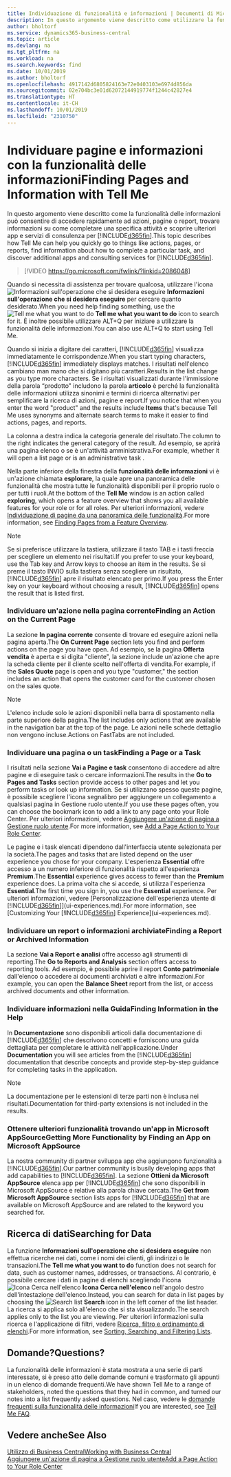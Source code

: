 ```yaml
---
title: Individuazione di funzionalità e informazioni | Documenti di Microsoft
description: In questo argomento viene descritto come utilizzare la funzionalità di ricerca per trovare azioni, pagine, report, documentazione e dati nonché altre app e servizi di consulenza.
author: bholtorf
ms.service: dynamics365-business-central
ms.topic: article
ms.devlang: na
ms.tgt_pltfrm: na
ms.workload: na
ms.search.keywords: find
ms.date: 10/01/2019
ms.author: bholtorf
ms.openlocfilehash: 4917142d6805824163e72e0403103e6974d856da
ms.sourcegitcommit: 02e704bc3e01d62072144919774f1244c42827e4
ms.translationtype: HT
ms.contentlocale: it-CH
ms.lasthandoff: 10/01/2019
ms.locfileid: "2310750"
---
```

# <a name="finding-pages-and-information-with-tell-me"></a><span data-ttu-id="a6477-103">Individuare pagine e informazioni con la funzionalità delle informazioni</span><span class="sxs-lookup"><span data-stu-id="a6477-103">Finding Pages and Information with Tell Me</span></span>  
<span data-ttu-id="a6477-104">In questo argomento viene descritto come la funzionalità delle informazioni può consentire di accedere rapidamente ad azioni, pagine o report, trovare informazioni su come completare una specifica attività e scoprire ulteriori app e servizi di consulenza per  [!INCLUDE[d365fin](includes/d365fin_md.md)].</span><span class="sxs-lookup"><span data-stu-id="a6477-104">This topic describes how Tell Me can help you quickly go to things like actions, pages, or reports, find information about how to complete a particular task, and discover additional apps and consulting services for [!INCLUDE[d365fin](includes/d365fin_md.md)].</span></span>  


> [!VIDEO https://go.microsoft.com/fwlink/?linkid=2086048]

<span data-ttu-id="a6477-105">Quando si necessita di assistenza per trovare qualcosa, utilizzare l'icona ![Informazioni sull'operazione che si desidera eseguire](media/ui-search/search.png "Cerca pagina o report") **Informazioni sull'operazione che si desidera eseguire** per cercare quanto desiderato.</span><span class="sxs-lookup"><span data-stu-id="a6477-105">When you need help finding something, use the ![Tell me what you want to do](media/ui-search/search.png "Search for Page or Report") **Tell me what you want to do** icon to search for it.</span></span> <span data-ttu-id="a6477-106">È inoltre possibile utilizzare ALT+Q per iniziare a utilizzare la funzionalità delle informazioni.</span><span class="sxs-lookup"><span data-stu-id="a6477-106">You can also use ALT+Q to start using Tell Me.</span></span>

<span data-ttu-id="a6477-107">Quando si inizia a digitare dei caratteri, [!INCLUDE[d365fin](includes/d365fin_md.md)] visualizza immediatamente le corrispondenze.</span><span class="sxs-lookup"><span data-stu-id="a6477-107">When you start typing characters, [!INCLUDE[d365fin](includes/d365fin_md.md)] immediately displays matches.</span></span> <span data-ttu-id="a6477-108">I risultati nell'elenco cambiano man mano che si digitano più caratteri.</span><span class="sxs-lookup"><span data-stu-id="a6477-108">Results in the list change as you type more characters.</span></span> <span data-ttu-id="a6477-109">Se i risultati visualizzati durante l'immissione della parola “prodotto" includono la parola **articolo** è perché la funzionalità delle informazioni utilizza sinonimi e termini di ricerca alternativi per semplificare la ricerca di azioni, pagine e report.</span><span class="sxs-lookup"><span data-stu-id="a6477-109">If you notice that when you enter the word "product" and the results include **Items** that's because Tell Me uses synonyms and alternate search terms to make it easier to find actions, pages, and reports.</span></span>

<span data-ttu-id="a6477-110">La colonna a destra indica la categoria generale del risultato.</span><span class="sxs-lookup"><span data-stu-id="a6477-110">The column to the right indicates the general category of the result.</span></span> <span data-ttu-id="a6477-111">Ad esempio, se aprirà una pagina elenco o se è un'attività amministrativa.</span><span class="sxs-lookup"><span data-stu-id="a6477-111">For example, whether it will open a list page or is an administrative task .</span></span>  

<span data-ttu-id="a6477-112">Nella parte inferiore della finestra della **funzionalità delle informazioni** vi è un'azione chiamata **esplorare**, la quale apre una panoramica delle funzionalità che mostra tutte le funzionalità disponibili per il proprio ruolo o per tutti i ruoli.</span><span class="sxs-lookup"><span data-stu-id="a6477-112">At the bottom of the **Tell Me** window is an action called **exploring**, which opens a feature overview that shows you all available features for your role or for all roles.</span></span> <span data-ttu-id="a6477-113">Per ulteriori informazioni, vedere [Individuazione di pagine da una panoramica delle funzionalità](ui-role-explorer.md).</span><span class="sxs-lookup"><span data-stu-id="a6477-113">For more information, see [Finding Pages from a Feature Overview](ui-role-explorer.md).</span></span>

> [!NOTE]  
>   <span data-ttu-id="a6477-114">Se si preferisce utilizzare la tastiera, utilizzare il tasto TAB e i tasti freccia per scegliere un elemento nei risultati.</span><span class="sxs-lookup"><span data-stu-id="a6477-114">If you prefer to use your keyboard, use the Tab key and Arrow keys to choose an item in the results.</span></span> <span data-ttu-id="a6477-115">Se si preme il tasto INVIO sulla tastiera senza scegliere un risultato, [!INCLUDE[d365fin](includes/d365fin_md.md)] apre il risultato elencato per primo.</span><span class="sxs-lookup"><span data-stu-id="a6477-115">If you press the Enter key on your keyboard without choosing a result, [!INCLUDE[d365fin](includes/d365fin_md.md)] opens the result that is listed first.</span></span>

### <a name="finding-an-action-on-the-current-page"></a><span data-ttu-id="a6477-116">Individuare un'azione nella pagina corrente</span><span class="sxs-lookup"><span data-stu-id="a6477-116">Finding an Action on the Current Page</span></span>
<span data-ttu-id="a6477-117">La sezione **In pagina corrente** consente di trovare ed eseguire azioni nella pagina aperta.</span><span class="sxs-lookup"><span data-stu-id="a6477-117">The **On Current Page** section lets you find and perform actions on the page you have open.</span></span> <span data-ttu-id="a6477-118">Ad esempio, se la pagina **Offerta vendita** è aperta e si digita "cliente", la sezione include un'azione che apre la scheda cliente per il cliente scelto nell'offerta di vendita.</span><span class="sxs-lookup"><span data-stu-id="a6477-118">For example, if the **Sales Quote** page is open and you type "customer," the section includes an action that opens the customer card for the customer chosen on the sales quote.</span></span>

> [!NOTE]  
>   <span data-ttu-id="a6477-119">L'elenco include solo le azioni disponibili nella barra di spostamento nella parte superiore della pagina.</span><span class="sxs-lookup"><span data-stu-id="a6477-119">The list includes only actions that are available in the navigation bar at the top of the page.</span></span> <span data-ttu-id="a6477-120">Le azioni nelle schede dettaglio non vengono incluse.</span><span class="sxs-lookup"><span data-stu-id="a6477-120">Actions on FastTabs are not included.</span></span>  

### <a name="finding-a-page-or-a-task"></a><span data-ttu-id="a6477-121">Individuare una pagina o un task</span><span class="sxs-lookup"><span data-stu-id="a6477-121">Finding a Page or a Task</span></span>
<span data-ttu-id="a6477-122">I risultati nella sezione **Vai a Pagine e task** consentono di accedere ad altre pagine e di eseguire task o cercare informazioni.</span><span class="sxs-lookup"><span data-stu-id="a6477-122">The results in the **Go to Pages and Tasks** section provide access to other pages and let you perform tasks or look up information.</span></span> <span data-ttu-id="a6477-123">Se si utilizzano spesso queste pagine, è possibile scegliere l'icona segnalibro per aggiungere un collegamento a qualsiasi pagina in Gestione ruolo utente.</span><span class="sxs-lookup"><span data-stu-id="a6477-123">If you use these pages often, you can choose the bookmark icon to add a link to any page onto your Role Center.</span></span> <span data-ttu-id="a6477-124">Per ulteriori informazioni, vedere [Aggiungere un'azione di pagina a Gestione ruolo utente](ui-bookmarks.md).</span><span class="sxs-lookup"><span data-stu-id="a6477-124">For more information, see [Add a Page Action to Your Role Center](ui-bookmarks.md).</span></span>

<span data-ttu-id="a6477-125">Le pagine e i task elencati dipendono dall'interfaccia utente selezionata per la società.</span><span class="sxs-lookup"><span data-stu-id="a6477-125">The pages and tasks that are listed depend on the user experience you chose for your company.</span></span> <span data-ttu-id="a6477-126">L'esperienza **Essential** offre accesso a un numero inferiore di funzionalità rispetto all'esperienza **Premium**.</span><span class="sxs-lookup"><span data-stu-id="a6477-126">The **Essential** experience gives access to fewer than the **Premium** experience does.</span></span> <span data-ttu-id="a6477-127">La prima volta che si accede, si utilizza l'esperienza **Essential**.</span><span class="sxs-lookup"><span data-stu-id="a6477-127">The first time you sign in, you use the **Essential** experience.</span></span> <span data-ttu-id="a6477-128">Per ulteriori informazioni, vedere [Personalizzazione dell'esperienza utente di [!INCLUDE[d365fin](includes/d365fin_md.md)]](ui-experiences.md).</span><span class="sxs-lookup"><span data-stu-id="a6477-128">For more information, see [Customizing Your [!INCLUDE[d365fin](includes/d365fin_md.md)] Experience](ui-experiences.md).</span></span>

### <a name="finding-a-report-or-archived-information"></a><span data-ttu-id="a6477-129">Individuare un report o informazioni archiviate</span><span class="sxs-lookup"><span data-stu-id="a6477-129">Finding a Report or Archived Information</span></span>
<span data-ttu-id="a6477-130">La sezione **Vai a Report e analisi** offre accesso agli strumenti di reporting.</span><span class="sxs-lookup"><span data-stu-id="a6477-130">The **Go to Reports and Analysis** section offers access to reporting tools.</span></span> <span data-ttu-id="a6477-131">Ad esempio, è possibile aprire il report **Conto patrimoniale** dall'elenco o accedere ai documenti archiviati e altre informazioni.</span><span class="sxs-lookup"><span data-stu-id="a6477-131">For example, you can open the **Balance Sheet** report from the list, or access archived documents and other information.</span></span>  

### <a name="finding-information-in-the-help"></a><span data-ttu-id="a6477-132">Individuare informazioni nella Guida</span><span class="sxs-lookup"><span data-stu-id="a6477-132">Finding Information in the Help</span></span>
<span data-ttu-id="a6477-133">In **Documentazione** sono disponibili articoli dalla documentazione di [!INCLUDE[d365fin](includes/d365fin_md.md)] che descrivono concetti e forniscono una guida dettagliata per completare le attività nell'applicazione.</span><span class="sxs-lookup"><span data-stu-id="a6477-133">Under **Documentation** you will see articles from the [!INCLUDE[d365fin](includes/d365fin_md.md)] documentation that describe concepts and provide step-by-step guidance for completing tasks in the application.</span></span>    

> [!NOTE]  
> <span data-ttu-id="a6477-134">La documentazione per le estensioni di terze parti non è inclusa nei risultati.</span><span class="sxs-lookup"><span data-stu-id="a6477-134">Documentation for third-party extensions is not included in the results.</span></span>

### <a name="getting-more-functionality-by-finding-an-app-on-microsoft-appsource"></a><span data-ttu-id="a6477-135">Ottenere ulteriori funzionalità trovando un'app in Microsoft AppSource</span><span class="sxs-lookup"><span data-stu-id="a6477-135">Getting More Functionality by Finding an App on Microsoft AppSource</span></span>
<span data-ttu-id="a6477-136">La nostra community di partner sviluppa app che aggiungono funzionalità a [!INCLUDE[d365fin](includes/d365fin_md.md)].</span><span class="sxs-lookup"><span data-stu-id="a6477-136">Our partner community is busily developing apps that add capabilities to [!INCLUDE[d365fin](includes/d365fin_md.md)].</span></span> <span data-ttu-id="a6477-137">La sezione **Ottieni da Microsoft AppSource** elenca app per [!INCLUDE[d365fin](includes/d365fin_md.md)] che sono disponibili in Microsoft AppSource e relative alla parola chiave cercata.</span><span class="sxs-lookup"><span data-stu-id="a6477-137">The **Get from Microsoft AppSource** section lists apps for [!INCLUDE[d365fin](includes/d365fin_md.md)] that are available on Microsoft AppSource and are related to the keyword you searched for.</span></span>

## <a name="searching-for-data"></a><span data-ttu-id="a6477-138">Ricerca di dati</span><span class="sxs-lookup"><span data-stu-id="a6477-138">Searching for Data</span></span>
<span data-ttu-id="a6477-139">La funzione **Informazioni sull'operazione che si desidera eseguire** non effettua ricerche nei dati, come i nomi dei clienti, gli indirizzi o le transazioni.</span><span class="sxs-lookup"><span data-stu-id="a6477-139">The **Tell me what you want to do** function does not search for data, such as customer names, addresses, or transactions.</span></span> <span data-ttu-id="a6477-140">Al contrario, è possibile cercare i dati in pagine di elenchi scegliendo l'icona ![Icona Cerca nell'elenco](media/ui-search/search-list.png "Icona Cerca nell'elenco") **Icona Cerca nell'elenco** nell'angolo destro dell'intestazione dell'elenco.</span><span class="sxs-lookup"><span data-stu-id="a6477-140">Instead, you can search for data in list pages by choosing the ![Search list](media/ui-search/search-list.png "Search list icon") **Search** icon in the left corner of the list header.</span></span> <span data-ttu-id="a6477-141">La ricerca si applica solo all'elenco che si sta visualizzando.</span><span class="sxs-lookup"><span data-stu-id="a6477-141">The search applies only to the list you are viewing.</span></span> <span data-ttu-id="a6477-142">Per ulteriori informazioni sulla ricerca e l'applicazione di filtri, vedere [Ricerca, filtro e ordinamento di elenchi](ui-enter-criteria-filters.md).</span><span class="sxs-lookup"><span data-stu-id="a6477-142">For more information, see [Sorting, Searching, and Filtering Lists](ui-enter-criteria-filters.md).</span></span>

## <a name="questions"></a><span data-ttu-id="a6477-143">Domande?</span><span class="sxs-lookup"><span data-stu-id="a6477-143">Questions?</span></span>
<span data-ttu-id="a6477-144">La funzionalità delle informazioni è stata mostrata a una serie di parti interessate, si è preso atto delle domande comuni e trasformato gli appunti in un elenco di domande frequenti.</span><span class="sxs-lookup"><span data-stu-id="a6477-144">We have shown Tell Me to a range of stakeholders, noted the questions that they had in common, and turned our notes into a list frequently asked questions.</span></span> <span data-ttu-id="a6477-145">Nel caso, vedere le [domande frequenti sulla funzionalità delle informazioni](ui-search-faq.md)</span><span class="sxs-lookup"><span data-stu-id="a6477-145">If you are interested, see [Tell Me FAQ](ui-search-faq.md).</span></span>

## <a name="see-also"></a><span data-ttu-id="a6477-146">Vedere anche</span><span class="sxs-lookup"><span data-stu-id="a6477-146">See Also</span></span>
[<span data-ttu-id="a6477-147">Utilizzo di Business Central</span><span class="sxs-lookup"><span data-stu-id="a6477-147">Working with Business Central</span></span>](ui-work-product.md)  
[<span data-ttu-id="a6477-148">Aggiungere un'azione di pagina a Gestione ruolo utente</span><span class="sxs-lookup"><span data-stu-id="a6477-148">Add a Page Action to Your Role Center</span></span>](ui-bookmarks.md)
